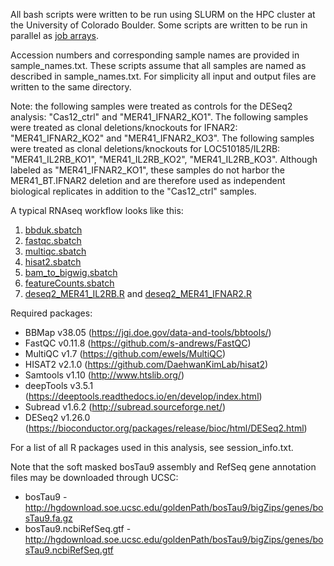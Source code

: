 All bash scripts were written to be run using SLURM on the HPC cluster at the University of Colorado Boulder. Some scripts are written to be run in parallel as [job arrays](https://slurm.schedmd.com/job_array.html).

Accession numbers and corresponding sample names are provided in sample_names.txt. These scripts assume that all samples are named as described in sample_names.txt. For simplicity all input and output files are written to the same directory.

Note: the following samples were treated as controls for the DESeq2 analysis: "Cas12_ctrl" and "MER41_IFNAR2_KO1". The following samples were treated as clonal deletions/knockouts for IFNAR2: "MER41_IFNAR2_KO2" and "MER41_IFNAR2_KO3". The following samples were treated as clonal deletions/knockouts for LOC510185/IL2RB: "MER41_IL2RB_KO1", "MER41_IL2RB_KO2", "MER41_IL2RB_KO3". Although labeled as "MER41_IFNAR2_KO1", these samples do not harbor the MER41_BT.IFNAR2 deletion and are therefore used as independent biological replicates in addition to the "Cas12_ctrl" samples.

A typical RNAseq workflow looks like this:
1. [bbduk.sbatch](https://github.com/coke6162/bovine_TE_evolution/blob/main/rnaseq_mutant/bbduk.sbatch)
2. [fastqc.sbatch](https://github.com/coke6162/bovine_TE_evolution/blob/main/rnaseq_mutant/fastqc.sbatch)
3. [multiqc.sbatch](https://github.com/coke6162/bovine_TE_evolution/blob/main/rnaseq_mutant/multiqc.sbatch)
4. [hisat2.sbatch](https://github.com/coke6162/bovine_TE_evolution/blob/main/rnaseq_mutant/hisat2.sbatch)
5. [bam_to_bigwig.sbatch](https://github.com/coke6162/bovine_TE_evolution/blob/main/rnaseq_mutant/bam_to_bigwig.sbatch)
6. [featureCounts.sbatch](https://github.com/coke6162/bovine_TE_evolution/blob/main/rnaseq_mutant/featureCounts.sbatch)
7. [deseq2_MER41_IL2RB.R](https://github.com/coke6162/bovine_TE_evolution/blob/main/rnaseq_mutant/deseq2_MER41_IL2RB.R) and [deseq2_MER41_IFNAR2.R](https://github.com/coke6162/bovine_TE_evolution/blob/main/rnaseq_mutant/deseq2_MER41_IFNAR2.R)

Required packages:
* BBMap v38.05 (https://jgi.doe.gov/data-and-tools/bbtools/)
* FastQC v0.11.8 (https://github.com/s-andrews/FastQC)
* MultiQC v1.7 (https://github.com/ewels/MultiQC)
* HISAT2 v2.1.0 (https://github.com/DaehwanKimLab/hisat2)
* Samtools v1.10 (http://www.htslib.org/)
* deepTools v3.5.1 (https://deeptools.readthedocs.io/en/develop/index.html)
* Subread v1.6.2 (http://subread.sourceforge.net/)
* DESeq2 v1.26.0 (https://bioconductor.org/packages/release/bioc/html/DESeq2.html)

For a list of all R packages used in this analysis, see session_info.txt.

Note that the soft masked bosTau9 assembly and RefSeq gene annotation files may be downloaded through UCSC:
* bosTau9 - http://hgdownload.soe.ucsc.edu/goldenPath/bosTau9/bigZips/genes/bosTau9.fa.gz
* bosTau9.ncbiRefSeq.gtf - http://hgdownload.soe.ucsc.edu/goldenPath/bosTau9/bigZips/genes/bosTau9.ncbiRefSeq.gtf